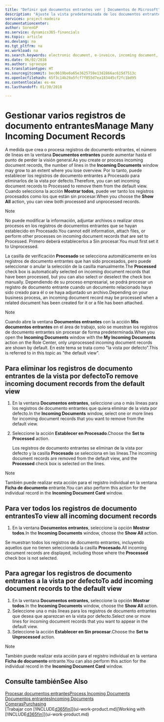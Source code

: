 ```yaml
---
title: "Definir qué documentos entrantes ver | Documentos de Microsoft"
description: "Ajuste la vista predeterminada de los documentos entrantes, como facturas electrónicas, para mejorar el resumen de registros procesados y sin procesar."
services: project-madeira
documentationcenter: 
author: SorenGP
ms.service: dynamics365-financials
ms.topic: article
ms.devlang: na
ms.tgt_pltfrm: na
ms.workload: na
ms.search.keywords: electronic document, e-invoice, incoming document, OCR, ecommerce, document exchange, import invoice
ms.date: 06/02/2016
ms.author: sgroespe
ms.translationtype: HT
ms.sourcegitcommit: bec0619be0a65e3625759e13d2866ac615d7513c
ms.openlocfilehash: 65f3c14b29a5fcf7f855d7ea183445cf2fc1bd95
ms.contentlocale: es-mx
ms.lasthandoff: 01/30/2018

---
```

# <a name="manage-many-incoming-document-records"></a><span data-ttu-id="951d7-103">Gestionar varios registros de documento entrantes</span><span class="sxs-lookup"><span data-stu-id="951d7-103">Manage Many Incoming Document Records</span></span>
<span data-ttu-id="951d7-104">A medida que crea o procesa registros de documento entrantes, el número de líneas en la ventana **Documentos entrantes** puede aumentar hasta el punto de perder la visión general.</span><span class="sxs-lookup"><span data-stu-id="951d7-104">As you create or process incoming document records, the number of lines in the **Incoming Documents** window may grow to an extent where you lose overview.</span></span> <span data-ttu-id="951d7-105">Por lo tanto, puede establecer los registros de documento entrantes a Procesado para eliminarlos de la vista por defecto.</span><span class="sxs-lookup"><span data-stu-id="951d7-105">Therefore, you can set incoming document records to Processed to remove them from the default view.</span></span> <span data-ttu-id="951d7-106">Cuando selecciona la acción **Mostrar todos**, puede ver tanto los registros procesados como los que están sin procesar.</span><span class="sxs-lookup"><span data-stu-id="951d7-106">When you choose the **Show All** action, you can view both processed and unprocessed records.</span></span>

> [!NOTE]  
>   <span data-ttu-id="951d7-107">No puede modificar la información, adjuntar archivos o realizar otros procesos en los registros de documentos entrantes que se hayan establecido en Procesado.</span><span class="sxs-lookup"><span data-stu-id="951d7-107">You cannot edit information, attach files, or perform other processes on incoming document records that are set to Processed.</span></span> <span data-ttu-id="951d7-108">Primero deberá establecerlos a Sin procesar.</span><span class="sxs-lookup"><span data-stu-id="951d7-108">You must first set it to Unprocessed.</span></span>

<span data-ttu-id="951d7-109">La casilla de verificación **Procesado** se selecciona automáticamente en los registros de documento entrantes que han sido procesados, pero puede seleccionar o anular la selección de la casilla manualmente.</span><span class="sxs-lookup"><span data-stu-id="951d7-109">The **Processed** check box is automatically selected on incoming document records that have been processed, but you can also select or deselect the check box manually.</span></span> <span data-ttu-id="951d7-110">Dependiendo de su proceso empresarial, se podrá procesar un registro de documento entrante cuando un documento relacionado haya sido creado para él o se haya adjuntado un archivo.</span><span class="sxs-lookup"><span data-stu-id="951d7-110">Depending on your business process, an incoming document record may be processed when a related document has been created for it or a file has been attached.</span></span>

> [!NOTE]  
>   <span data-ttu-id="951d7-111">Cuando abre la ventana **Documentos entrantes** con la acción **Mis documentos entrantes** en el área de trabajo, solo se muestran los registros de documento entrantes sin procesar de forma predeterminada.</span><span class="sxs-lookup"><span data-stu-id="951d7-111">When you open the **Incoming Documents** window with the **My Incoming Documents** action on the Role Center, only unprocessed incoming document records are shown by default.</span></span> <span data-ttu-id="951d7-112">En este tema se trata como "la vista por defecto".</span><span class="sxs-lookup"><span data-stu-id="951d7-112">This is referred to in this topic as "the default view".</span></span>

## <a name="to-remove-incoming-document-records-from-the-default-view"></a><span data-ttu-id="951d7-113">Para eliminar los registros de documento entrantes de la vista por defecto</span><span class="sxs-lookup"><span data-stu-id="951d7-113">To remove incoming document records from the default view</span></span>
1. <span data-ttu-id="951d7-114">En la ventana **Documentos entrantes**, seleccione una o más líneas para los registros de documento entrantes que quiera eliminar de la vista por defecto.</span><span class="sxs-lookup"><span data-stu-id="951d7-114">In the **Incoming Documents** window, select one or more lines for incoming document records that you want to remove from the default view.</span></span>
2. <span data-ttu-id="951d7-115">Seleccione la acción **Establecer en Procesado**.</span><span class="sxs-lookup"><span data-stu-id="951d7-115">Choose the **Set to Processed** action.</span></span>

    <span data-ttu-id="951d7-116">Los registros de documento entrantes se eliminan de la vista por defecto y la casilla **Procesado** se selecciona en las líneas.</span><span class="sxs-lookup"><span data-stu-id="951d7-116">The incoming document records are removed from the default view, and the **Processed** check box is selected on the lines.</span></span>

> [!NOTE]  
>   <span data-ttu-id="951d7-117">También puede realizar esta acción para el registro individual en la ventana **Ficha de documento** entrante.</span><span class="sxs-lookup"><span data-stu-id="951d7-117">You can also perform this action for the individual record in the **Incoming Document Card** window.</span></span>

## <a name="to-view-all-incoming-document-records"></a><span data-ttu-id="951d7-118">Para ver todos los registros de documento entrantes</span><span class="sxs-lookup"><span data-stu-id="951d7-118">To view all incoming document records</span></span>
1. <span data-ttu-id="951d7-119">En la ventana **Documentos entrantes**, seleccione la opción **Mostrar todos**.</span><span class="sxs-lookup"><span data-stu-id="951d7-119">In the **Incoming Documents** window, choose the **Show All** action.</span></span>

<span data-ttu-id="951d7-120">Se muestran todos los registros de documento entrantes, incluyendo aquellos que no tienen seleccionada la casilla **Procesado**.</span><span class="sxs-lookup"><span data-stu-id="951d7-120">All incoming document records are displayed, including those where the **Processed** check box is not selected.</span></span>

## <a name="to-add-incoming-document-records-to-the-default-view"></a><span data-ttu-id="951d7-121">Para agregar los registros de documento entrantes a la vista por defecto</span><span class="sxs-lookup"><span data-stu-id="951d7-121">To add incoming document records to the default view</span></span>
1. <span data-ttu-id="951d7-122">En la ventana **Documentos entrantes**, seleccione la opción **Mostrar todos**.</span><span class="sxs-lookup"><span data-stu-id="951d7-122">In the **Incoming Documents** window, choose the **Show All** action.</span></span>
2. <span data-ttu-id="951d7-123">Seleccione una o más líneas para los registros de documento entrantes que desea que aparezcan en la vista por defecto.</span><span class="sxs-lookup"><span data-stu-id="951d7-123">Select one or more lines for incoming document records that you want to appear in the default view.</span></span>
3. <span data-ttu-id="951d7-124">Seleccione la acción **Establecer en Sin procesar**.</span><span class="sxs-lookup"><span data-stu-id="951d7-124">Choose the **Set to Unprocessed** action.</span></span>  

> [!NOTE]  
>   <span data-ttu-id="951d7-125">También puede realizar esta acción para el registro individual en la ventana **Ficha de documento** entrante.</span><span class="sxs-lookup"><span data-stu-id="951d7-125">You can also perform this action for the individual record in the **Incoming Document Card** window.</span></span>

## <a name="see-also"></a><span data-ttu-id="951d7-126">Consulte también</span><span class="sxs-lookup"><span data-stu-id="951d7-126">See Also</span></span>
[<span data-ttu-id="951d7-127">Procesar documentos entrantes</span><span class="sxs-lookup"><span data-stu-id="951d7-127">Process Incoming Documents</span></span>](across-process-income-documents.md)  
[<span data-ttu-id="951d7-128">Documentos entrantes</span><span class="sxs-lookup"><span data-stu-id="951d7-128">Incoming Documents</span></span>](across-income-documents.md)  
[<span data-ttu-id="951d7-129">Compras</span><span class="sxs-lookup"><span data-stu-id="951d7-129">Purchasing</span></span>](purchasing-manage-purchasing.md)  
<span data-ttu-id="951d7-130">[Trabajar con [!INCLUDE[d365fin](includes/d365fin_md.md)]](ui-work-product.md)</span><span class="sxs-lookup"><span data-stu-id="951d7-130">[Working with [!INCLUDE[d365fin](includes/d365fin_md.md)]](ui-work-product.md)</span></span>

